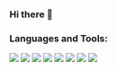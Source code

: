 ### Hi there 👋

### Languages and Tools:

<p>
<img src="https://img.icons8.com/color/35/000000/python.png">
<img src="https://icons8.com/icon/TtXEs5SeYLG8/flask">
<img src="https://icons8.com/icon/74402/mongodb"/>
<img src="https://icons8.com/icon/40669/c%2B%2B">
<img src="https://icons8.com/icon/7I3BjCqe9rjG/flutter">
<img src="https://img.icons8.com/fluency/35/000000/visual-studio-code-2019.png"/>
<img src="https://icons8.com/icon/20906/git"/> 
<img src="https://img.icons8.com/color/35/000000/github.png"/> 
</p>

<!--
**AyushiGarg13/AyushiGarg13** is a ✨ _special_ ✨ repository because its `README.md` (this file) appears on your GitHub profile.

Here are some ideas to get you started:

- 🔭 I’m currently working on ...
- 🌱 I’m currently learning ...
- 👯 I’m looking to collaborate on ...
- 🤔 I’m looking for help with ...
- 💬 Ask me about ...
- 📫 How to reach me: ...
- 😄 Pronouns: ...
- ⚡ Fun fact: ...

  https://icons8.com/icon/22813/docker
  https://icons8.com/icon/qV-JzWYl9dzP/django
  https://icons8.com/icon/cvzmaEA4kC0o/kubernetes
  https://icons8.com/icon/39292/jenkins
  https://icons8.com/icon/81727/azure
  https://icons8.com/icon/P7UIlhbpWzZm/gmail
  https://icons8.com/icon/zfHRZ6i1Wg0U/figma
  https://icons8.com/icon/33039/amazon-web-services
  https://icons8.com/icon/13930/linkedin
  https://icons8.com/icon/62452/firebase
https://icons8.com/icon/7AFcZ2zirX6Y/dart
-->
